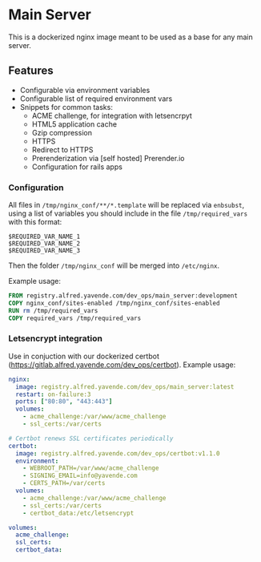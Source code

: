 # Main Server

This is a dockerized nginx image meant to be used as a base for any main server.

## Features

- Configurable via environment variables
- Configurable list of required environment vars
- Snippets for common tasks:
  - ACME challenge, for integration with letsencrpyt
  - HTML5 application cache
  - Gzip compression
  - HTTPS
  - Redirect to HTTPS
  - Prerenderization via [self hosted] Prerender.io
  - Configuration for rails apps

### Configuration
All files in `/tmp/nginx_conf/**/*.template` will be replaced via `enbsubst`, using a list of variables you should include in the file `/tmp/required_vars` with this format:

~~~
$REQUIRED_VAR_NAME_1
$REQUIRED_VAR_NAME_2
$REQUIRED_VAR_NAME_3
~~~

Then the folder `/tmp/nginx_conf` will be merged into `/etc/nginx`.

Example usage:

~~~Dockerfile
FROM registry.alfred.yavende.com/dev_ops/main_server:development
COPY nginx_conf/sites-enabled /tmp/nginx_conf/sites-enabled
RUN rm /tmp/required_vars
COPY required_vars /tmp/required_vars
~~~

### Letsencrypt integration
Use in conjuction with our dockerized certbot (https://gitlab.alfred.yavende.com/dev_ops/certbot). Example usage:

~~~yml
nginx:
  image: registry.alfred.yavende.com/dev_ops/main_server:latest
  restart: on-failure:3
  ports: ["80:80", "443:443"]
  volumes:
    - acme_challenge:/var/www/acme_challenge
    - ssl_certs:/var/certs

# Certbot renews SSL certificates periodically
certbot:
  image: registry.alfred.yavende.com/dev_ops/certbot:v1.1.0
  environment:
    - WEBROOT_PATH=/var/www/acme_challenge
    - SIGNING_EMAIL=info@yavende.com
    - CERTS_PATH=/var/certs
  volumes:
    - acme_challenge:/var/www/acme_challenge
    - ssl_certs:/var/certs
    - certbot_data:/etc/letsencrypt

volumes:
  acme_challenge:
  ssl_certs:
  certbot_data:
~~~
